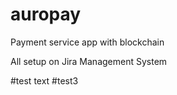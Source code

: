 # auropay

Payment service app with blockchain

All setup on Jira Management System

#test text
#test3